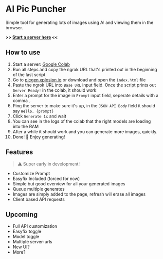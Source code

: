 # AI Pic Puncher
Simple tool for generating lots of images using AI and viewing them in the browser.

**\>> [Start a server here](https://colab.research.google.com/github/carefree0910/carefree-creator/blob/dev/tests/server.ipynb) <<**

## How to use
1. Start a server: [Google Colab](https://colab.research.google.com/github/carefree0910/carefree-creator/blob/dev/tests/server.ipynb)
2. Run all steps and copy the ngrok URL that's printed out in the beginning of the last script
3. Go to [picgen.xplosion.io](https://picgen.xplosion.io) or download and open the `index.html` file
4. Paste the ngrok URL into `Base URL` input field. Once the script prints out `Server Ready!` in the colab, it should work
5. Enter a prompt for the image in `Prompt` input field, seperate details with a comma `,`
6. Ping the server to make sure it's up, in the `JSON API Body` field it should say `Hello, {prompt}`
7. Click `Generate 1x` and wait
8. You can see in the logs of the colab that the right models are loading into the RAM
9. After a while it should work and you can generate more images, quickly.
10. Done! 💎 Enjoy generating!

## Features
> ⚠ Super early in development!
- Customize Prompt
- Easyfix Included (forced for now)
- Simple but good overview for all your generated images
- Queue multiple generates
- Images are simply added to the page, refresh will erase all images
- Client based API requests

## Upcoming
- Full API customization
- Easyfix toggle
- Model toggle
- Multiple server-urls
- New UI?
- More?
